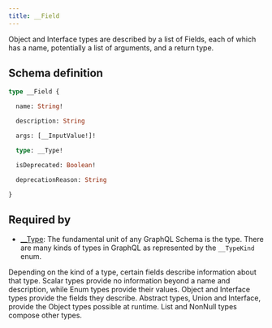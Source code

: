 ```yaml
---
title: __Field
---
```


Object and Interface types are described by a list of Fields, each of which has a name, potentially a list of arguments, and a return type.

## Schema definition
```graphql
type __Field {

  name: String!

  description: String

  args: [__InputValue!]!

  type: __Type!

  isDeprecated: Boolean!

  deprecationReason: String

}
```

## Required by
* [__Type](graphql/schema/__type.md): The fundamental unit of any GraphQL Schema is the type. There are many kinds of types in GraphQL as represented by the `__TypeKind` enum.

Depending on the kind of a type, certain fields describe information about that type. Scalar types provide no information beyond a name and description, while Enum types provide their values. Object and Interface types provide the fields they describe. Abstract types, Union and Interface, provide the Object types possible at runtime. List and NonNull types compose other types.
